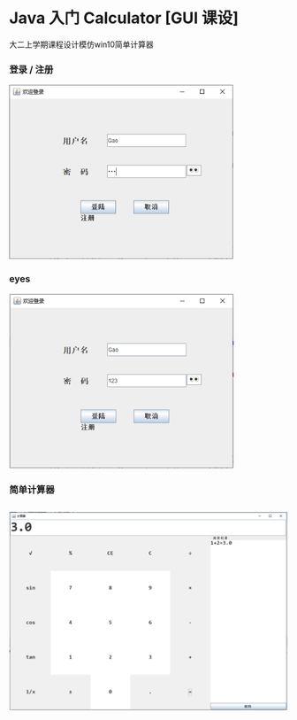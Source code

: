 # Java 入门 Calculator [GUI 课设]
大二上学期课程设计模仿win10简单计算器
### 登录 / 注册

<img src="img\1586672416336.png" alt="1586672416336" style="zoom: 80%;" />

### eyes

<img src="img\1586672443998.png" alt="简单计算器" style="zoom:80%;" />

### 简单计算器

## ![1586671919357](img\1586671919357.png)




